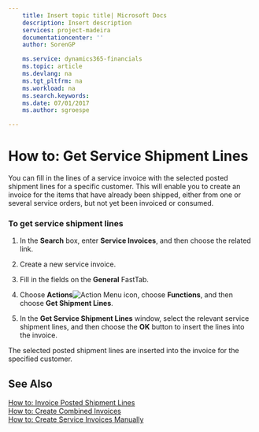 ```yaml
---
    title: Insert topic title| Microsoft Docs
    description: Insert description
    services: project-madeira
    documentationcenter: ''
    author: SorenGP

    ms.service: dynamics365-financials
    ms.topic: article
    ms.devlang: na
    ms.tgt_pltfrm: na
    ms.workload: na
    ms.search.keywords:
    ms.date: 07/01/2017
    ms.author: sgroespe

---
```

# How to: Get Service Shipment Lines
You can fill in the lines of a service invoice with the selected posted shipment lines for a specific customer. This will enable you to create an invoice for the items that have already been shipped, either from one or several service orders, but not yet been invoiced or consumed.  
  
### To get service shipment lines  
  
1.  In the **Search** box, enter **Service Invoices**, and then choose the related link.  
  
2.  Create a new service invoice.  
  
3.  Fill in the fields on the **General** FastTab.  
  
4.  Choose **Actions**![Action Menu icon](../media/actionmenuicon.png "actionMenuIcon"), choose **Functions**, and then choose **Get Shipment Lines**.  
  
5.  In the **Get Service Shipment Lines** window, select the relevant service shipment lines, and then choose the **OK** button to insert the lines into the invoice.  
  
 The selected posted shipment lines are inserted into the invoice for the specified customer.  
  
## See Also  
 [How to: Invoice Posted Shipment Lines](../how-to-invoice-posted-shipment-lines.md)   
 [How to: Create Combined Invoices](../how-to-create-combined-invoices.md)   
 [How to: Create Service Invoices Manually](../how-to-create-service-invoices-manually.md)